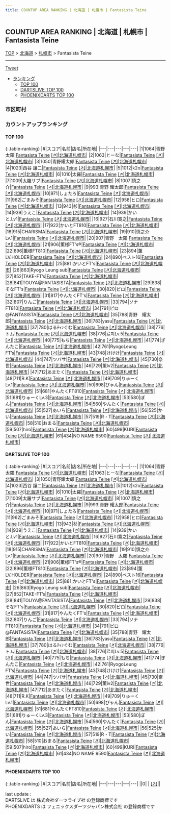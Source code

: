 ```yaml
---
title: COUNTUP AREA RANKING | 北海道 | 札幌市 | Fantasista Teine
---
```

## COUNTUP AREA RANKING | 北海道 | 札幌市 | Fantasista Teine

[TOP](/darts/rank/) > [北海道](/darts/rank/北海道/) > [札幌市](/darts/rank/北海道/札幌市/) > Fantasista Teine

___

<a href="https://twitter.com/share?ref_src=twsrc%5Etfw" data-text="COUNTUP AREA RANKING | 北海道札幌市Fantasista Teine" class="twitter-share-button" data-hashtags="DARTSLIVE,PHOENIXDARTS,darts,ダーツ" data-show-count="false">Tweet</a>

* [ランキング](#カウントアップランキング)
    * [TOP 100](#top-100)
    * [DARTSLIVE TOP 100](#dartslive-top-100)
    * [PHOENIXDARTS TOP 100](#phoenixdarts-top-100)

### 市区町村

<ul>

</ul>

### カウントアップランキング

#### TOP 100



{:.table-ranking}
|#|スコア|名前|店名|所在地|
|---|---|---|---|---|
|1|1064|<span class="rank-name-dl">青野太羅</span>|<a href="/darts/rank/shops/a4a5c55c01d793a428032249b44395af.html">Fantasista Teine</a> <a href="https://search.dartslive.com/jp/shop/a4a5c55c01d793a428032249b44395af">[↗]</a>|<a href="/darts/rank/北海道/札幌市">北海道札幌市</a>|
|2|1063|<span class="rank-name-dl">とーな</span>|<a href="/darts/rank/shops/a4a5c55c01d793a428032249b44395af.html">Fantasista Teine</a> <a href="https://search.dartslive.com/jp/shop/a4a5c55c01d793a428032249b44395af">[↗]</a>|<a href="/darts/rank/北海道/札幌市">北海道札幌市</a>|
|3|1050|<span class="rank-name-dl">青野耀太郎</span>|<a href="/darts/rank/shops/a4a5c55c01d793a428032249b44395af.html">Fantasista Teine</a> <a href="https://search.dartslive.com/jp/shop/a4a5c55c01d793a428032249b44395af">[↗]</a>|<a href="/darts/rank/北海道/札幌市">北海道札幌市</a>|
|4|1023|<span class="rank-name-dl">西谷 譲二</span>|<a href="/darts/rank/shops/a4a5c55c01d793a428032249b44395af.html">Fantasista Teine</a> <a href="https://search.dartslive.com/jp/shop/a4a5c55c01d793a428032249b44395af">[↗]</a>|<a href="/darts/rank/北海道/札幌市">北海道札幌市</a>|
|5|1012|<span class="rank-name-dl">k2o</span>|<a href="/darts/rank/shops/a4a5c55c01d793a428032249b44395af.html">Fantasista Teine</a> <a href="https://search.dartslive.com/jp/shop/a4a5c55c01d793a428032249b44395af">[↗]</a>|<a href="/darts/rank/北海道/札幌市">北海道札幌市</a>|
|6|1010|<span class="rank-name-dl">太羅</span>|<a href="/darts/rank/shops/a4a5c55c01d793a428032249b44395af.html">Fantasista Teine</a> <a href="https://search.dartslive.com/jp/shop/a4a5c55c01d793a428032249b44395af">[↗]</a>|<a href="/darts/rank/北海道/札幌市">北海道札幌市</a>|
|7|1009|<span class="rank-name-dl">太羅サブ</span>|<a href="/darts/rank/shops/a4a5c55c01d793a428032249b44395af.html">Fantasista Teine</a> <a href="https://search.dartslive.com/jp/shop/a4a5c55c01d793a428032249b44395af">[↗]</a>|<a href="/darts/rank/北海道/札幌市">北海道札幌市</a>|
|8|1007|<span class="rank-name-dl">慎之介</span>|<a href="/darts/rank/shops/a4a5c55c01d793a428032249b44395af.html">Fantasista Teine</a> <a href="https://search.dartslive.com/jp/shop/a4a5c55c01d793a428032249b44395af">[↗]</a>|<a href="/darts/rank/北海道/札幌市">北海道札幌市</a>|
|9|993|<span class="rank-name-dl">青野 耀太郎</span>|<a href="/darts/rank/shops/a4a5c55c01d793a428032249b44395af.html">Fantasista Teine</a> <a href="https://search.dartslive.com/jp/shop/a4a5c55c01d793a428032249b44395af">[↗]</a>|<a href="/darts/rank/北海道/札幌市">北海道札幌市</a>|
|10|971|<span class="rank-name-dl">しょたろ</span>|<a href="/darts/rank/shops/a4a5c55c01d793a428032249b44395af.html">Fantasista Teine</a> <a href="https://search.dartslive.com/jp/shop/a4a5c55c01d793a428032249b44395af">[↗]</a>|<a href="/darts/rank/北海道/札幌市">北海道札幌市</a>|
|11|962|<span class="rank-name-dl">ごまみそ</span>|<a href="/darts/rank/shops/a4a5c55c01d793a428032249b44395af.html">Fantasista Teine</a> <a href="https://search.dartslive.com/jp/shop/a4a5c55c01d793a428032249b44395af">[↗]</a>|<a href="/darts/rank/北海道/札幌市">北海道札幌市</a>|
|12|958|<span class="rank-name-dl">ヒロ</span>|<a href="/darts/rank/shops/a4a5c55c01d793a428032249b44395af.html">Fantasista Teine</a> <a href="https://search.dartslive.com/jp/shop/a4a5c55c01d793a428032249b44395af">[↗]</a>|<a href="/darts/rank/北海道/札幌市">北海道札幌市</a>|
|13|943|<span class="rank-name-dl">杉</span>|<a href="/darts/rank/shops/a4a5c55c01d793a428032249b44395af.html">Fantasista Teine</a> <a href="https://search.dartslive.com/jp/shop/a4a5c55c01d793a428032249b44395af">[↗]</a>|<a href="/darts/rank/北海道/札幌市">北海道札幌市</a>|
|14|939|<span class="rank-name-dl">うえこ</span>|<a href="/darts/rank/shops/a4a5c55c01d793a428032249b44395af.html">Fantasista Teine</a> <a href="https://search.dartslive.com/jp/shop/a4a5c55c01d793a428032249b44395af">[↗]</a>|<a href="/darts/rank/北海道/札幌市">北海道札幌市</a>|
|14|939|<span class="rank-name-dl">かいと.Lv1</span>|<a href="/darts/rank/shops/a4a5c55c01d793a428032249b44395af.html">Fantasista Teine</a> <a href="https://search.dartslive.com/jp/shop/a4a5c55c01d793a428032249b44395af">[↗]</a>|<a href="/darts/rank/北海道/札幌市">北海道札幌市</a>|
|16|927|<span class="rank-name-dl">石川寛之</span>|<a href="/darts/rank/shops/a4a5c55c01d793a428032249b44395af.html">Fantasista Teine</a> <a href="https://search.dartslive.com/jp/shop/a4a5c55c01d793a428032249b44395af">[↗]</a>|<a href="/darts/rank/北海道/札幌市">北海道札幌市</a>|
|17|922|<span class="rank-name-dl">かいとFT810</span>|<a href="/darts/rank/shops/a4a5c55c01d793a428032249b44395af.html">Fantasista Teine</a> <a href="https://search.dartslive.com/jp/shop/a4a5c55c01d793a428032249b44395af">[↗]</a>|<a href="/darts/rank/北海道/札幌市">北海道札幌市</a>|
|18|915|<span class="rank-name-dl">CHARISMA</span>|<a href="/darts/rank/shops/a4a5c55c01d793a428032249b44395af.html">Fantasista Teine</a> <a href="https://search.dartslive.com/jp/shop/a4a5c55c01d793a428032249b44395af">[↗]</a>|<a href="/darts/rank/北海道/札幌市">北海道札幌市</a>|
|19|910|<span class="rank-name-dl">慎之介Lv.1</span>|<a href="/darts/rank/shops/a4a5c55c01d793a428032249b44395af.html">Fantasista Teine</a> <a href="https://search.dartslive.com/jp/shop/a4a5c55c01d793a428032249b44395af">[↗]</a>|<a href="/darts/rank/北海道/札幌市">北海道札幌市</a>|
|20|907|<span class="rank-name-dl">青野　太羅</span>|<a href="/darts/rank/shops/a4a5c55c01d793a428032249b44395af.html">Fantasista Teine</a> <a href="https://search.dartslive.com/jp/shop/a4a5c55c01d793a428032249b44395af">[↗]</a>|<a href="/darts/rank/北海道/札幌市">北海道札幌市</a>|
|21|906|<span class="rank-name-dl">薫様FT&#x27;s®</span>|<a href="/darts/rank/shops/a4a5c55c01d793a428032249b44395af.html">Fantasista Teine</a> <a href="https://search.dartslive.com/jp/shop/a4a5c55c01d793a428032249b44395af">[↗]</a>|<a href="/darts/rank/北海道/札幌市">北海道札幌市</a>|
|22|896|<span class="rank-name-dl">薫様FT810</span>|<a href="/darts/rank/shops/a4a5c55c01d793a428032249b44395af.html">Fantasista Teine</a> <a href="https://search.dartslive.com/jp/shop/a4a5c55c01d793a428032249b44395af">[↗]</a>|<a href="/darts/rank/北海道/札幌市">北海道札幌市</a>|
|23|894|<span class="rank-name-dl">薫LV.HOLDER</span>|<a href="/darts/rank/shops/a4a5c55c01d793a428032249b44395af.html">Fantasista Teine</a> <a href="https://search.dartslive.com/jp/shop/a4a5c55c01d793a428032249b44395af">[↗]</a>|<a href="/darts/rank/北海道/札幌市">北海道札幌市</a>|
|24|890|<span class="rank-name-dl">ベスト16</span>|<a href="/darts/rank/shops/a4a5c55c01d793a428032249b44395af.html">Fantasista Teine</a> <a href="https://search.dartslive.com/jp/shop/a4a5c55c01d793a428032249b44395af">[↗]</a>|<a href="/darts/rank/北海道/札幌市">北海道札幌市</a>|
|25|881|<span class="rank-name-dl">かいとFT&#x27;s</span>|<a href="/darts/rank/shops/a4a5c55c01d793a428032249b44395af.html">Fantasista Teine</a> <a href="https://search.dartslive.com/jp/shop/a4a5c55c01d793a428032249b44395af">[↗]</a>|<a href="/darts/rank/北海道/札幌市">北海道札幌市</a>|
|26|863|<span class="rank-name-dl">Ryogo Leung sub</span>|<a href="/darts/rank/shops/a4a5c55c01d793a428032249b44395af.html">Fantasista Teine</a> <a href="https://search.dartslive.com/jp/shop/a4a5c55c01d793a428032249b44395af">[↗]</a>|<a href="/darts/rank/北海道/札幌市">北海道札幌市</a>|
|27|852|<span class="rank-name-dl">TAKE-FT’s</span>|<a href="/darts/rank/shops/a4a5c55c01d793a428032249b44395af.html">Fantasista Teine</a> <a href="https://search.dartslive.com/jp/shop/a4a5c55c01d793a428032249b44395af">[↗]</a>|<a href="/darts/rank/北海道/札幌市">北海道札幌市</a>|
|28|841|<span class="rank-name-dl">TOUYA@FANTASISTA</span>|<a href="/darts/rank/shops/a4a5c55c01d793a428032249b44395af.html">Fantasista Teine</a> <a href="https://search.dartslive.com/jp/shop/a4a5c55c01d793a428032249b44395af">[↗]</a>|<a href="/darts/rank/北海道/札幌市">北海道札幌市</a>|
|29|838|<span class="rank-name-dl">そなFT&#x27;s</span>|<a href="/darts/rank/shops/a4a5c55c01d793a428032249b44395af.html">Fantasista Teine</a> <a href="https://search.dartslive.com/jp/shop/a4a5c55c01d793a428032249b44395af">[↗]</a>|<a href="/darts/rank/北海道/札幌市">北海道札幌市</a>|
|30|820|<span class="rank-name-dl">ピロ</span>|<a href="/darts/rank/shops/a4a5c55c01d793a428032249b44395af.html">Fantasista Teine</a> <a href="https://search.dartslive.com/jp/shop/a4a5c55c01d793a428032249b44395af">[↗]</a>|<a href="/darts/rank/北海道/札幌市">北海道札幌市</a>|
|31|817|<span class="rank-name-dl">やんたくFT&#x27;s</span>|<a href="/darts/rank/shops/a4a5c55c01d793a428032249b44395af.html">Fantasista Teine</a> <a href="https://search.dartslive.com/jp/shop/a4a5c55c01d793a428032249b44395af">[↗]</a>|<a href="/darts/rank/北海道/札幌市">北海道札幌市</a>|
|32|807|<span class="rank-name-dl">りんご</span>|<a href="/darts/rank/shops/a4a5c55c01d793a428032249b44395af.html">Fantasista Teine</a> <a href="https://search.dartslive.com/jp/shop/a4a5c55c01d793a428032249b44395af">[↗]</a>|<a href="/darts/rank/北海道/札幌市">北海道札幌市</a>|
|33|794|<span class="rank-name-dl">ソナFT810</span>|<a href="/darts/rank/shops/a4a5c55c01d793a428032249b44395af.html">Fantasista Teine</a> <a href="https://search.dartslive.com/jp/shop/a4a5c55c01d793a428032249b44395af">[↗]</a>|<a href="/darts/rank/北海道/札幌市">北海道札幌市</a>|
|34|791|<span class="rank-name-dl">ピロ@FANTASISTA</span>|<a href="/darts/rank/shops/a4a5c55c01d793a428032249b44395af.html">Fantasista Teine</a> <a href="https://search.dartslive.com/jp/shop/a4a5c55c01d793a428032249b44395af">[↗]</a>|<a href="/darts/rank/北海道/札幌市">北海道札幌市</a>|
|35|788|<span class="rank-name-dl">青野　耀太郎</span>|<a href="/darts/rank/shops/a4a5c55c01d793a428032249b44395af.html">Fantasista Teine</a> <a href="https://search.dartslive.com/jp/shop/a4a5c55c01d793a428032249b44395af">[↗]</a>|<a href="/darts/rank/北海道/札幌市">北海道札幌市</a>|
|36|783|<span class="rank-name-dl">yasu</span>|<a href="/darts/rank/shops/a4a5c55c01d793a428032249b44395af.html">Fantasista Teine</a> <a href="https://search.dartslive.com/jp/shop/a4a5c55c01d793a428032249b44395af">[↗]</a>|<a href="/darts/rank/北海道/札幌市">北海道札幌市</a>|
|37|780|<span class="rank-name-dl">はるﾁｬﾝぐむ</span>|<a href="/darts/rank/shops/a4a5c55c01d793a428032249b44395af.html">Fantasista Teine</a> <a href="https://search.dartslive.com/jp/shop/a4a5c55c01d793a428032249b44395af">[↗]</a>|<a href="/darts/rank/北海道/札幌市">北海道札幌市</a>|
|38|776|<span class="rank-name-dl">トム</span>|<a href="/darts/rank/shops/a4a5c55c01d793a428032249b44395af.html">Fantasista Teine</a> <a href="https://search.dartslive.com/jp/shop/a4a5c55c01d793a428032249b44395af">[↗]</a>|<a href="/darts/rank/北海道/札幌市">北海道札幌市</a>|
|38|776|<span class="rank-name-dl">료지Lv.5</span>|<a href="/darts/rank/shops/a4a5c55c01d793a428032249b44395af.html">Fantasista Teine</a> <a href="https://search.dartslive.com/jp/shop/a4a5c55c01d793a428032249b44395af">[↗]</a>|<a href="/darts/rank/北海道/札幌市">北海道札幌市</a>|
|40|775|<span class="rank-name-dl">もち</span>|<a href="/darts/rank/shops/a4a5c55c01d793a428032249b44395af.html">Fantasista Teine</a> <a href="https://search.dartslive.com/jp/shop/a4a5c55c01d793a428032249b44395af">[↗]</a>|<a href="/darts/rank/北海道/札幌市">北海道札幌市</a>|
|41|774|<span class="rank-name-dl">ぎんたこ</span>|<a href="/darts/rank/shops/a4a5c55c01d793a428032249b44395af.html">Fantasista Teine</a> <a href="https://search.dartslive.com/jp/shop/a4a5c55c01d793a428032249b44395af">[↗]</a>|<a href="/darts/rank/北海道/札幌市">北海道札幌市</a>|
|42|761|<span class="rank-name-dl">RyogoLeung FT’s</span>|<a href="/darts/rank/shops/a4a5c55c01d793a428032249b44395af.html">Fantasista Teine</a> <a href="https://search.dartslive.com/jp/shop/a4a5c55c01d793a428032249b44395af">[↗]</a>|<a href="/darts/rank/北海道/札幌市">北海道札幌市</a>|
|43|748|<span class="rank-name-dl">けけけ</span>|<a href="/darts/rank/shops/a4a5c55c01d793a428032249b44395af.html">Fantasista Teine</a> <a href="https://search.dartslive.com/jp/shop/a4a5c55c01d793a428032249b44395af">[↗]</a>|<a href="/darts/rank/北海道/札幌市">北海道札幌市</a>|
|44|747|<span class="rank-name-dl">ツバサ</span>|<a href="/darts/rank/shops/a4a5c55c01d793a428032249b44395af.html">Fantasista Teine</a> <a href="https://search.dartslive.com/jp/shop/a4a5c55c01d793a428032249b44395af">[↗]</a>|<a href="/darts/rank/北海道/札幌市">北海道札幌市</a>|
|45|730|<span class="rank-name-dl">奈世</span>|<a href="/darts/rank/shops/a4a5c55c01d793a428032249b44395af.html">Fantasista Teine</a> <a href="https://search.dartslive.com/jp/shop/a4a5c55c01d793a428032249b44395af">[↗]</a>|<a href="/darts/rank/北海道/札幌市">北海道札幌市</a>|
|46|729|<span class="rank-name-dl">薫lv2</span>|<a href="/darts/rank/shops/a4a5c55c01d793a428032249b44395af.html">Fantasista Teine</a> <a href="https://search.dartslive.com/jp/shop/a4a5c55c01d793a428032249b44395af">[↗]</a>|<a href="/darts/rank/北海道/札幌市">北海道札幌市</a>|
|47|712|<span class="rank-name-dl">あまたく</span>|<a href="/darts/rank/shops/a4a5c55c01d793a428032249b44395af.html">Fantasista Teine</a> <a href="https://search.dartslive.com/jp/shop/a4a5c55c01d793a428032249b44395af">[↗]</a>|<a href="/darts/rank/北海道/札幌市">北海道札幌市</a>|
|48|711|<span class="rank-name-dl">R.K</span>|<a href="/darts/rank/shops/a4a5c55c01d793a428032249b44395af.html">Fantasista Teine</a> <a href="https://search.dartslive.com/jp/shop/a4a5c55c01d793a428032249b44395af">[↗]</a>|<a href="/darts/rank/北海道/札幌市">北海道札幌市</a>|
|49|709|<span class="rank-name-dl">りゅーくLv.1</span>|<a href="/darts/rank/shops/a4a5c55c01d793a428032249b44395af.html">Fantasista Teine</a> <a href="https://search.dartslive.com/jp/shop/a4a5c55c01d793a428032249b44395af">[↗]</a>|<a href="/darts/rank/北海道/札幌市">北海道札幌市</a>|
|50|698|<span class="rank-name-dl">ぴゃん</span>|<a href="/darts/rank/shops/a4a5c55c01d793a428032249b44395af.html">Fantasista Teine</a> <a href="https://search.dartslive.com/jp/shop/a4a5c55c01d793a428032249b44395af">[↗]</a>|<a href="/darts/rank/北海道/札幌市">北海道札幌市</a>|
|51|681|<span class="rank-name-dl">やんたくFT810</span>|<a href="/darts/rank/shops/a4a5c55c01d793a428032249b44395af.html">Fantasista Teine</a> <a href="https://search.dartslive.com/jp/shop/a4a5c55c01d793a428032249b44395af">[↗]</a>|<a href="/darts/rank/北海道/札幌市">北海道札幌市</a>|
|51|681|<span class="rank-name-dl">りゅーくLv.3</span>|<a href="/darts/rank/shops/a4a5c55c01d793a428032249b44395af.html">Fantasista Teine</a> <a href="https://search.dartslive.com/jp/shop/a4a5c55c01d793a428032249b44395af">[↗]</a>|<a href="/darts/rank/北海道/札幌市">北海道札幌市</a>|
|53|580|<span class="rank-name-dl">ぽん</span>|<a href="/darts/rank/shops/a4a5c55c01d793a428032249b44395af.html">Fantasista Teine</a> <a href="https://search.dartslive.com/jp/shop/a4a5c55c01d793a428032249b44395af">[↗]</a>|<a href="/darts/rank/北海道/札幌市">北海道札幌市</a>|
|54|560|<span class="rank-name-dl">やんたく</span>|<a href="/darts/rank/shops/a4a5c55c01d793a428032249b44395af.html">Fantasista Teine</a> <a href="https://search.dartslive.com/jp/shop/a4a5c55c01d793a428032249b44395af">[↗]</a>|<a href="/darts/rank/北海道/札幌市">北海道札幌市</a>|
|55|527|<span class="rank-name-dl">あいら</span>|<a href="/darts/rank/shops/a4a5c55c01d793a428032249b44395af.html">Fantasista Teine</a> <a href="https://search.dartslive.com/jp/shop/a4a5c55c01d793a428032249b44395af">[↗]</a>|<a href="/darts/rank/北海道/札幌市">北海道札幌市</a>|
|56|525|<span class="rank-name-dl">かい</span>|<a href="/darts/rank/shops/a4a5c55c01d793a428032249b44395af.html">Fantasista Teine</a> <a href="https://search.dartslive.com/jp/shop/a4a5c55c01d793a428032249b44395af">[↗]</a>|<a href="/darts/rank/北海道/札幌市">北海道札幌市</a>|
|57|519|<span class="rank-name-dl">R・T</span>|<a href="/darts/rank/shops/a4a5c55c01d793a428032249b44395af.html">Fantasista Teine</a> <a href="https://search.dartslive.com/jp/shop/a4a5c55c01d793a428032249b44395af">[↗]</a>|<a href="/darts/rank/北海道/札幌市">北海道札幌市</a>|
|58|510|<span class="rank-name-dl">おまる</span>|<a href="/darts/rank/shops/a4a5c55c01d793a428032249b44395af.html">Fantasista Teine</a> <a href="https://search.dartslive.com/jp/shop/a4a5c55c01d793a428032249b44395af">[↗]</a>|<a href="/darts/rank/北海道/札幌市">北海道札幌市</a>|
|59|507|<span class="rank-name-dl">hiro</span>|<a href="/darts/rank/shops/a4a5c55c01d793a428032249b44395af.html">Fantasista Teine</a> <a href="https://search.dartslive.com/jp/shop/a4a5c55c01d793a428032249b44395af">[↗]</a>|<a href="/darts/rank/北海道/札幌市">北海道札幌市</a>|
|60|499|<span class="rank-name-dl">KURI</span>|<a href="/darts/rank/shops/a4a5c55c01d793a428032249b44395af.html">Fantasista Teine</a> <a href="https://search.dartslive.com/jp/shop/a4a5c55c01d793a428032249b44395af">[↗]</a>|<a href="/darts/rank/北海道/札幌市">北海道札幌市</a>|
|61|434|<span class="rank-name-dl">NO NAME 9590</span>|<a href="/darts/rank/shops/a4a5c55c01d793a428032249b44395af.html">Fantasista Teine</a> <a href="https://search.dartslive.com/jp/shop/a4a5c55c01d793a428032249b44395af">[↗]</a>|<a href="/darts/rank/北海道/札幌市">北海道札幌市</a>|


#### DARTSLIVE TOP 100



{:.table-ranking}
|#|スコア|名前|店名|所在地|
|---|---|---|---|---|
|1|1064|<span class="rank-name-dl">青野太羅</span>|<a href="/darts/rank/shops/a4a5c55c01d793a428032249b44395af.html">Fantasista Teine</a> <a href="https://search.dartslive.com/jp/shop/a4a5c55c01d793a428032249b44395af">[↗]</a>|<a href="/darts/rank/北海道/札幌市">北海道札幌市</a>|
|2|1063|<span class="rank-name-dl">とーな</span>|<a href="/darts/rank/shops/a4a5c55c01d793a428032249b44395af.html">Fantasista Teine</a> <a href="https://search.dartslive.com/jp/shop/a4a5c55c01d793a428032249b44395af">[↗]</a>|<a href="/darts/rank/北海道/札幌市">北海道札幌市</a>|
|3|1050|<span class="rank-name-dl">青野耀太郎</span>|<a href="/darts/rank/shops/a4a5c55c01d793a428032249b44395af.html">Fantasista Teine</a> <a href="https://search.dartslive.com/jp/shop/a4a5c55c01d793a428032249b44395af">[↗]</a>|<a href="/darts/rank/北海道/札幌市">北海道札幌市</a>|
|4|1023|<span class="rank-name-dl">西谷 譲二</span>|<a href="/darts/rank/shops/a4a5c55c01d793a428032249b44395af.html">Fantasista Teine</a> <a href="https://search.dartslive.com/jp/shop/a4a5c55c01d793a428032249b44395af">[↗]</a>|<a href="/darts/rank/北海道/札幌市">北海道札幌市</a>|
|5|1012|<span class="rank-name-dl">k2o</span>|<a href="/darts/rank/shops/a4a5c55c01d793a428032249b44395af.html">Fantasista Teine</a> <a href="https://search.dartslive.com/jp/shop/a4a5c55c01d793a428032249b44395af">[↗]</a>|<a href="/darts/rank/北海道/札幌市">北海道札幌市</a>|
|6|1010|<span class="rank-name-dl">太羅</span>|<a href="/darts/rank/shops/a4a5c55c01d793a428032249b44395af.html">Fantasista Teine</a> <a href="https://search.dartslive.com/jp/shop/a4a5c55c01d793a428032249b44395af">[↗]</a>|<a href="/darts/rank/北海道/札幌市">北海道札幌市</a>|
|7|1009|<span class="rank-name-dl">太羅サブ</span>|<a href="/darts/rank/shops/a4a5c55c01d793a428032249b44395af.html">Fantasista Teine</a> <a href="https://search.dartslive.com/jp/shop/a4a5c55c01d793a428032249b44395af">[↗]</a>|<a href="/darts/rank/北海道/札幌市">北海道札幌市</a>|
|8|1007|<span class="rank-name-dl">慎之介</span>|<a href="/darts/rank/shops/a4a5c55c01d793a428032249b44395af.html">Fantasista Teine</a> <a href="https://search.dartslive.com/jp/shop/a4a5c55c01d793a428032249b44395af">[↗]</a>|<a href="/darts/rank/北海道/札幌市">北海道札幌市</a>|
|9|993|<span class="rank-name-dl">青野 耀太郎</span>|<a href="/darts/rank/shops/a4a5c55c01d793a428032249b44395af.html">Fantasista Teine</a> <a href="https://search.dartslive.com/jp/shop/a4a5c55c01d793a428032249b44395af">[↗]</a>|<a href="/darts/rank/北海道/札幌市">北海道札幌市</a>|
|10|971|<span class="rank-name-dl">しょたろ</span>|<a href="/darts/rank/shops/a4a5c55c01d793a428032249b44395af.html">Fantasista Teine</a> <a href="https://search.dartslive.com/jp/shop/a4a5c55c01d793a428032249b44395af">[↗]</a>|<a href="/darts/rank/北海道/札幌市">北海道札幌市</a>|
|11|962|<span class="rank-name-dl">ごまみそ</span>|<a href="/darts/rank/shops/a4a5c55c01d793a428032249b44395af.html">Fantasista Teine</a> <a href="https://search.dartslive.com/jp/shop/a4a5c55c01d793a428032249b44395af">[↗]</a>|<a href="/darts/rank/北海道/札幌市">北海道札幌市</a>|
|12|958|<span class="rank-name-dl">ヒロ</span>|<a href="/darts/rank/shops/a4a5c55c01d793a428032249b44395af.html">Fantasista Teine</a> <a href="https://search.dartslive.com/jp/shop/a4a5c55c01d793a428032249b44395af">[↗]</a>|<a href="/darts/rank/北海道/札幌市">北海道札幌市</a>|
|13|943|<span class="rank-name-dl">杉</span>|<a href="/darts/rank/shops/a4a5c55c01d793a428032249b44395af.html">Fantasista Teine</a> <a href="https://search.dartslive.com/jp/shop/a4a5c55c01d793a428032249b44395af">[↗]</a>|<a href="/darts/rank/北海道/札幌市">北海道札幌市</a>|
|14|939|<span class="rank-name-dl">うえこ</span>|<a href="/darts/rank/shops/a4a5c55c01d793a428032249b44395af.html">Fantasista Teine</a> <a href="https://search.dartslive.com/jp/shop/a4a5c55c01d793a428032249b44395af">[↗]</a>|<a href="/darts/rank/北海道/札幌市">北海道札幌市</a>|
|14|939|<span class="rank-name-dl">かいと.Lv1</span>|<a href="/darts/rank/shops/a4a5c55c01d793a428032249b44395af.html">Fantasista Teine</a> <a href="https://search.dartslive.com/jp/shop/a4a5c55c01d793a428032249b44395af">[↗]</a>|<a href="/darts/rank/北海道/札幌市">北海道札幌市</a>|
|16|927|<span class="rank-name-dl">石川寛之</span>|<a href="/darts/rank/shops/a4a5c55c01d793a428032249b44395af.html">Fantasista Teine</a> <a href="https://search.dartslive.com/jp/shop/a4a5c55c01d793a428032249b44395af">[↗]</a>|<a href="/darts/rank/北海道/札幌市">北海道札幌市</a>|
|17|922|<span class="rank-name-dl">かいとFT810</span>|<a href="/darts/rank/shops/a4a5c55c01d793a428032249b44395af.html">Fantasista Teine</a> <a href="https://search.dartslive.com/jp/shop/a4a5c55c01d793a428032249b44395af">[↗]</a>|<a href="/darts/rank/北海道/札幌市">北海道札幌市</a>|
|18|915|<span class="rank-name-dl">CHARISMA</span>|<a href="/darts/rank/shops/a4a5c55c01d793a428032249b44395af.html">Fantasista Teine</a> <a href="https://search.dartslive.com/jp/shop/a4a5c55c01d793a428032249b44395af">[↗]</a>|<a href="/darts/rank/北海道/札幌市">北海道札幌市</a>|
|19|910|<span class="rank-name-dl">慎之介Lv.1</span>|<a href="/darts/rank/shops/a4a5c55c01d793a428032249b44395af.html">Fantasista Teine</a> <a href="https://search.dartslive.com/jp/shop/a4a5c55c01d793a428032249b44395af">[↗]</a>|<a href="/darts/rank/北海道/札幌市">北海道札幌市</a>|
|20|907|<span class="rank-name-dl">青野　太羅</span>|<a href="/darts/rank/shops/a4a5c55c01d793a428032249b44395af.html">Fantasista Teine</a> <a href="https://search.dartslive.com/jp/shop/a4a5c55c01d793a428032249b44395af">[↗]</a>|<a href="/darts/rank/北海道/札幌市">北海道札幌市</a>|
|21|906|<span class="rank-name-dl">薫様FT&#x27;s®</span>|<a href="/darts/rank/shops/a4a5c55c01d793a428032249b44395af.html">Fantasista Teine</a> <a href="https://search.dartslive.com/jp/shop/a4a5c55c01d793a428032249b44395af">[↗]</a>|<a href="/darts/rank/北海道/札幌市">北海道札幌市</a>|
|22|896|<span class="rank-name-dl">薫様FT810</span>|<a href="/darts/rank/shops/a4a5c55c01d793a428032249b44395af.html">Fantasista Teine</a> <a href="https://search.dartslive.com/jp/shop/a4a5c55c01d793a428032249b44395af">[↗]</a>|<a href="/darts/rank/北海道/札幌市">北海道札幌市</a>|
|23|894|<span class="rank-name-dl">薫LV.HOLDER</span>|<a href="/darts/rank/shops/a4a5c55c01d793a428032249b44395af.html">Fantasista Teine</a> <a href="https://search.dartslive.com/jp/shop/a4a5c55c01d793a428032249b44395af">[↗]</a>|<a href="/darts/rank/北海道/札幌市">北海道札幌市</a>|
|24|890|<span class="rank-name-dl">ベスト16</span>|<a href="/darts/rank/shops/a4a5c55c01d793a428032249b44395af.html">Fantasista Teine</a> <a href="https://search.dartslive.com/jp/shop/a4a5c55c01d793a428032249b44395af">[↗]</a>|<a href="/darts/rank/北海道/札幌市">北海道札幌市</a>|
|25|881|<span class="rank-name-dl">かいとFT&#x27;s</span>|<a href="/darts/rank/shops/a4a5c55c01d793a428032249b44395af.html">Fantasista Teine</a> <a href="https://search.dartslive.com/jp/shop/a4a5c55c01d793a428032249b44395af">[↗]</a>|<a href="/darts/rank/北海道/札幌市">北海道札幌市</a>|
|26|863|<span class="rank-name-dl">Ryogo Leung sub</span>|<a href="/darts/rank/shops/a4a5c55c01d793a428032249b44395af.html">Fantasista Teine</a> <a href="https://search.dartslive.com/jp/shop/a4a5c55c01d793a428032249b44395af">[↗]</a>|<a href="/darts/rank/北海道/札幌市">北海道札幌市</a>|
|27|852|<span class="rank-name-dl">TAKE-FT’s</span>|<a href="/darts/rank/shops/a4a5c55c01d793a428032249b44395af.html">Fantasista Teine</a> <a href="https://search.dartslive.com/jp/shop/a4a5c55c01d793a428032249b44395af">[↗]</a>|<a href="/darts/rank/北海道/札幌市">北海道札幌市</a>|
|28|841|<span class="rank-name-dl">TOUYA@FANTASISTA</span>|<a href="/darts/rank/shops/a4a5c55c01d793a428032249b44395af.html">Fantasista Teine</a> <a href="https://search.dartslive.com/jp/shop/a4a5c55c01d793a428032249b44395af">[↗]</a>|<a href="/darts/rank/北海道/札幌市">北海道札幌市</a>|
|29|838|<span class="rank-name-dl">そなFT&#x27;s</span>|<a href="/darts/rank/shops/a4a5c55c01d793a428032249b44395af.html">Fantasista Teine</a> <a href="https://search.dartslive.com/jp/shop/a4a5c55c01d793a428032249b44395af">[↗]</a>|<a href="/darts/rank/北海道/札幌市">北海道札幌市</a>|
|30|820|<span class="rank-name-dl">ピロ</span>|<a href="/darts/rank/shops/a4a5c55c01d793a428032249b44395af.html">Fantasista Teine</a> <a href="https://search.dartslive.com/jp/shop/a4a5c55c01d793a428032249b44395af">[↗]</a>|<a href="/darts/rank/北海道/札幌市">北海道札幌市</a>|
|31|817|<span class="rank-name-dl">やんたくFT&#x27;s</span>|<a href="/darts/rank/shops/a4a5c55c01d793a428032249b44395af.html">Fantasista Teine</a> <a href="https://search.dartslive.com/jp/shop/a4a5c55c01d793a428032249b44395af">[↗]</a>|<a href="/darts/rank/北海道/札幌市">北海道札幌市</a>|
|32|807|<span class="rank-name-dl">りんご</span>|<a href="/darts/rank/shops/a4a5c55c01d793a428032249b44395af.html">Fantasista Teine</a> <a href="https://search.dartslive.com/jp/shop/a4a5c55c01d793a428032249b44395af">[↗]</a>|<a href="/darts/rank/北海道/札幌市">北海道札幌市</a>|
|33|794|<span class="rank-name-dl">ソナFT810</span>|<a href="/darts/rank/shops/a4a5c55c01d793a428032249b44395af.html">Fantasista Teine</a> <a href="https://search.dartslive.com/jp/shop/a4a5c55c01d793a428032249b44395af">[↗]</a>|<a href="/darts/rank/北海道/札幌市">北海道札幌市</a>|
|34|791|<span class="rank-name-dl">ピロ@FANTASISTA</span>|<a href="/darts/rank/shops/a4a5c55c01d793a428032249b44395af.html">Fantasista Teine</a> <a href="https://search.dartslive.com/jp/shop/a4a5c55c01d793a428032249b44395af">[↗]</a>|<a href="/darts/rank/北海道/札幌市">北海道札幌市</a>|
|35|788|<span class="rank-name-dl">青野　耀太郎</span>|<a href="/darts/rank/shops/a4a5c55c01d793a428032249b44395af.html">Fantasista Teine</a> <a href="https://search.dartslive.com/jp/shop/a4a5c55c01d793a428032249b44395af">[↗]</a>|<a href="/darts/rank/北海道/札幌市">北海道札幌市</a>|
|36|783|<span class="rank-name-dl">yasu</span>|<a href="/darts/rank/shops/a4a5c55c01d793a428032249b44395af.html">Fantasista Teine</a> <a href="https://search.dartslive.com/jp/shop/a4a5c55c01d793a428032249b44395af">[↗]</a>|<a href="/darts/rank/北海道/札幌市">北海道札幌市</a>|
|37|780|<span class="rank-name-dl">はるﾁｬﾝぐむ</span>|<a href="/darts/rank/shops/a4a5c55c01d793a428032249b44395af.html">Fantasista Teine</a> <a href="https://search.dartslive.com/jp/shop/a4a5c55c01d793a428032249b44395af">[↗]</a>|<a href="/darts/rank/北海道/札幌市">北海道札幌市</a>|
|38|776|<span class="rank-name-dl">トム</span>|<a href="/darts/rank/shops/a4a5c55c01d793a428032249b44395af.html">Fantasista Teine</a> <a href="https://search.dartslive.com/jp/shop/a4a5c55c01d793a428032249b44395af">[↗]</a>|<a href="/darts/rank/北海道/札幌市">北海道札幌市</a>|
|38|776|<span class="rank-name-dl">료지Lv.5</span>|<a href="/darts/rank/shops/a4a5c55c01d793a428032249b44395af.html">Fantasista Teine</a> <a href="https://search.dartslive.com/jp/shop/a4a5c55c01d793a428032249b44395af">[↗]</a>|<a href="/darts/rank/北海道/札幌市">北海道札幌市</a>|
|40|775|<span class="rank-name-dl">もち</span>|<a href="/darts/rank/shops/a4a5c55c01d793a428032249b44395af.html">Fantasista Teine</a> <a href="https://search.dartslive.com/jp/shop/a4a5c55c01d793a428032249b44395af">[↗]</a>|<a href="/darts/rank/北海道/札幌市">北海道札幌市</a>|
|41|774|<span class="rank-name-dl">ぎんたこ</span>|<a href="/darts/rank/shops/a4a5c55c01d793a428032249b44395af.html">Fantasista Teine</a> <a href="https://search.dartslive.com/jp/shop/a4a5c55c01d793a428032249b44395af">[↗]</a>|<a href="/darts/rank/北海道/札幌市">北海道札幌市</a>|
|42|761|<span class="rank-name-dl">RyogoLeung FT’s</span>|<a href="/darts/rank/shops/a4a5c55c01d793a428032249b44395af.html">Fantasista Teine</a> <a href="https://search.dartslive.com/jp/shop/a4a5c55c01d793a428032249b44395af">[↗]</a>|<a href="/darts/rank/北海道/札幌市">北海道札幌市</a>|
|43|748|<span class="rank-name-dl">けけけ</span>|<a href="/darts/rank/shops/a4a5c55c01d793a428032249b44395af.html">Fantasista Teine</a> <a href="https://search.dartslive.com/jp/shop/a4a5c55c01d793a428032249b44395af">[↗]</a>|<a href="/darts/rank/北海道/札幌市">北海道札幌市</a>|
|44|747|<span class="rank-name-dl">ツバサ</span>|<a href="/darts/rank/shops/a4a5c55c01d793a428032249b44395af.html">Fantasista Teine</a> <a href="https://search.dartslive.com/jp/shop/a4a5c55c01d793a428032249b44395af">[↗]</a>|<a href="/darts/rank/北海道/札幌市">北海道札幌市</a>|
|45|730|<span class="rank-name-dl">奈世</span>|<a href="/darts/rank/shops/a4a5c55c01d793a428032249b44395af.html">Fantasista Teine</a> <a href="https://search.dartslive.com/jp/shop/a4a5c55c01d793a428032249b44395af">[↗]</a>|<a href="/darts/rank/北海道/札幌市">北海道札幌市</a>|
|46|729|<span class="rank-name-dl">薫lv2</span>|<a href="/darts/rank/shops/a4a5c55c01d793a428032249b44395af.html">Fantasista Teine</a> <a href="https://search.dartslive.com/jp/shop/a4a5c55c01d793a428032249b44395af">[↗]</a>|<a href="/darts/rank/北海道/札幌市">北海道札幌市</a>|
|47|712|<span class="rank-name-dl">あまたく</span>|<a href="/darts/rank/shops/a4a5c55c01d793a428032249b44395af.html">Fantasista Teine</a> <a href="https://search.dartslive.com/jp/shop/a4a5c55c01d793a428032249b44395af">[↗]</a>|<a href="/darts/rank/北海道/札幌市">北海道札幌市</a>|
|48|711|<span class="rank-name-dl">R.K</span>|<a href="/darts/rank/shops/a4a5c55c01d793a428032249b44395af.html">Fantasista Teine</a> <a href="https://search.dartslive.com/jp/shop/a4a5c55c01d793a428032249b44395af">[↗]</a>|<a href="/darts/rank/北海道/札幌市">北海道札幌市</a>|
|49|709|<span class="rank-name-dl">りゅーくLv.1</span>|<a href="/darts/rank/shops/a4a5c55c01d793a428032249b44395af.html">Fantasista Teine</a> <a href="https://search.dartslive.com/jp/shop/a4a5c55c01d793a428032249b44395af">[↗]</a>|<a href="/darts/rank/北海道/札幌市">北海道札幌市</a>|
|50|698|<span class="rank-name-dl">ぴゃん</span>|<a href="/darts/rank/shops/a4a5c55c01d793a428032249b44395af.html">Fantasista Teine</a> <a href="https://search.dartslive.com/jp/shop/a4a5c55c01d793a428032249b44395af">[↗]</a>|<a href="/darts/rank/北海道/札幌市">北海道札幌市</a>|
|51|681|<span class="rank-name-dl">やんたくFT810</span>|<a href="/darts/rank/shops/a4a5c55c01d793a428032249b44395af.html">Fantasista Teine</a> <a href="https://search.dartslive.com/jp/shop/a4a5c55c01d793a428032249b44395af">[↗]</a>|<a href="/darts/rank/北海道/札幌市">北海道札幌市</a>|
|51|681|<span class="rank-name-dl">りゅーくLv.3</span>|<a href="/darts/rank/shops/a4a5c55c01d793a428032249b44395af.html">Fantasista Teine</a> <a href="https://search.dartslive.com/jp/shop/a4a5c55c01d793a428032249b44395af">[↗]</a>|<a href="/darts/rank/北海道/札幌市">北海道札幌市</a>|
|53|580|<span class="rank-name-dl">ぽん</span>|<a href="/darts/rank/shops/a4a5c55c01d793a428032249b44395af.html">Fantasista Teine</a> <a href="https://search.dartslive.com/jp/shop/a4a5c55c01d793a428032249b44395af">[↗]</a>|<a href="/darts/rank/北海道/札幌市">北海道札幌市</a>|
|54|560|<span class="rank-name-dl">やんたく</span>|<a href="/darts/rank/shops/a4a5c55c01d793a428032249b44395af.html">Fantasista Teine</a> <a href="https://search.dartslive.com/jp/shop/a4a5c55c01d793a428032249b44395af">[↗]</a>|<a href="/darts/rank/北海道/札幌市">北海道札幌市</a>|
|55|527|<span class="rank-name-dl">あいら</span>|<a href="/darts/rank/shops/a4a5c55c01d793a428032249b44395af.html">Fantasista Teine</a> <a href="https://search.dartslive.com/jp/shop/a4a5c55c01d793a428032249b44395af">[↗]</a>|<a href="/darts/rank/北海道/札幌市">北海道札幌市</a>|
|56|525|<span class="rank-name-dl">かい</span>|<a href="/darts/rank/shops/a4a5c55c01d793a428032249b44395af.html">Fantasista Teine</a> <a href="https://search.dartslive.com/jp/shop/a4a5c55c01d793a428032249b44395af">[↗]</a>|<a href="/darts/rank/北海道/札幌市">北海道札幌市</a>|
|57|519|<span class="rank-name-dl">R・T</span>|<a href="/darts/rank/shops/a4a5c55c01d793a428032249b44395af.html">Fantasista Teine</a> <a href="https://search.dartslive.com/jp/shop/a4a5c55c01d793a428032249b44395af">[↗]</a>|<a href="/darts/rank/北海道/札幌市">北海道札幌市</a>|
|58|510|<span class="rank-name-dl">おまる</span>|<a href="/darts/rank/shops/a4a5c55c01d793a428032249b44395af.html">Fantasista Teine</a> <a href="https://search.dartslive.com/jp/shop/a4a5c55c01d793a428032249b44395af">[↗]</a>|<a href="/darts/rank/北海道/札幌市">北海道札幌市</a>|
|59|507|<span class="rank-name-dl">hiro</span>|<a href="/darts/rank/shops/a4a5c55c01d793a428032249b44395af.html">Fantasista Teine</a> <a href="https://search.dartslive.com/jp/shop/a4a5c55c01d793a428032249b44395af">[↗]</a>|<a href="/darts/rank/北海道/札幌市">北海道札幌市</a>|
|60|499|<span class="rank-name-dl">KURI</span>|<a href="/darts/rank/shops/a4a5c55c01d793a428032249b44395af.html">Fantasista Teine</a> <a href="https://search.dartslive.com/jp/shop/a4a5c55c01d793a428032249b44395af">[↗]</a>|<a href="/darts/rank/北海道/札幌市">北海道札幌市</a>|
|61|434|<span class="rank-name-dl">NO NAME 9590</span>|<a href="/darts/rank/shops/a4a5c55c01d793a428032249b44395af.html">Fantasista Teine</a> <a href="https://search.dartslive.com/jp/shop/a4a5c55c01d793a428032249b44395af">[↗]</a>|<a href="/darts/rank/北海道/札幌市">北海道札幌市</a>|


#### PHOENIXDARTS TOP 100



{:.table-ranking}
|#|スコア|名前|店名|所在地|
|---|---|---|---|---|
||0|<span class="rank-name-dl"> </span>|<a href="/darts/rank/shops/.html"></a> <a href="">[↗]</a>|<a href="/darts/rank//"></a>|


<div class="footer border-top border-gray-light mt-5 pt-3 text-right text-gray">
    last update : <span style="font-weight: italic" id="foot_last_modified"></span><br />
    DARTSLIVE は 株式会社ダーツライブ社 の登録商標です<br />
    PHOENIXDARTS は フェニックスダーツジャパン株式会社 の登録商標です<br />
</div>

<script src="https://cdnjs.cloudflare.com/ajax/libs/jquery.tablesorter/2.31.3/js/jquery.tablesorter.min.js" integrity="sha512-qzgd5cYSZcosqpzpn7zF2ZId8f/8CHmFKZ8j7mU4OUXTNRd5g+ZHBPsgKEwoqxCtdQvExE5LprwwPAgoicguNg==" crossorigin="anonymous" referrerpolicy="no-referrer"></script>
<link rel="stylesheet" href="https://cdnjs.cloudflare.com/ajax/libs/jquery.tablesorter/2.31.3/css/theme.default.min.css" integrity="sha512-wghhOJkjQX0Lh3NSWvNKeZ0ZpNn+SPVXX1Qyc9OCaogADktxrBiBdKGDoqVUOyhStvMBmJQ8ZdMHiR3wuEq8+w==" crossorigin="anonymous" referrerpolicy="no-referrer" />
<script>
$(function() {
    $(".table-ranking").tablesorter({sortList:[[0, 0]]});
    $("#foot_last_modified").text(formatDate(new Date(document.lastModified), 'yyyy-MM-dd HH:mm:ss'));
});
</script>

<script async src="https://platform.twitter.com/widgets.js" charset="utf-8"></script>